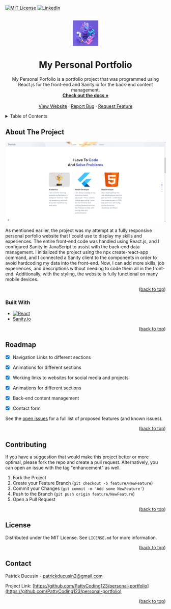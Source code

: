 <div id="top"></div>

<!-- PROJECT SHIELDS -->
<!--
*** Reference link notation in markdown. Look at the bottom of the file
*** for all links to the shields.
*** https://www.markdownguide.org/basic-syntax/#reference-style-links
-->
[![MIT License][license-shield]][license-url]
[![LinkedIn][linkedin-shield]][linkedin-url]

<!-- PROJECT LOGO -->
<br />
<div align="center">
  <a href="https://github.com/PattyCoding123/personal-portfolio">
    <img src="src/assets/about04.png" alt="Logo" width="80" height="80">
  </a>
  
<h1 align="center">My Personal Portfolio</h1>

  <p align="center">
    My Personal Porfolio is a portfolio project that was programmed using React.js for the front-end and Sanity.io for the back-end content management.
    <br />
    <a href="https://github.com/PattyCoding123/personal-portfolio"><strong>Check out the docs »</strong></a>
    <br />
    <br />
    <a href="https://patrickducusinportfolio.com">View Website</a>
    ·
    <a href="https://github.com/PattyCoding123/personal-portfolio/issues">Report Bug</a>
    ·
    <a href="https://github.com/PattyCoding123/personal-portfolio/issues">Request Feature</a>
  </p>
</div>



<!-- TABLE OF CONTENTS -->
<details>
  <summary>Table of Contents</summary>
  <ol>
    <li>
      <a href="#about-the-project">About The Project</a>
      <ul>
        <li><a href="#built-with">Built With</a></li>
      </ul>
    </li>
    <li><a href="#roadmap">Roadmap</a></li>
    <li><a href="#contributing">Contributing</a></li>
    <li><a href="#license">License</a></li>
    <li><a href="#contact">Contact</a></li>
  </ol>
</details>



<!-- ABOUT THE PROJECT -->
## About The Project

[![Look at the live demo!][product-screenshot]](https://patrickducusinportfolio.com)

As mentioned earlier, the project was my attempt at a fully responsive personal porfolio website that I could use to display my skills and experiences. The entire front-end code was handled using React.js, and I configured Sanity in JavaScript to assist with the back-end data management. I initialized the project using the npx create-react-app command, and I connected a Sanity client to the components in order to avoid hardcoding my data into the front-end. Now, I can add more skills, job experiences, and descriptions without needing to code them all in the front-end. Additionally, with the styling, the website is fully functional on many mobile devices. 

<p align="right">(<a href="#top">back to top</a>)</p>



### Built With

* [![React][React.js]][React-url]
* [Sanity.io](https://www.sanity.io/)
<p align="right">(<a href="#top">back to top</a>)</p>


<!-- ROADMAP -->
## Roadmap

- [x] Navigation Links to different sections
- [x] Animations for different sections
- [x] Working links to websites for social media and projects
- [x] Animations for different sections
- [x] Back-end content management 
- [x] Contact form


See the [open issues](https://github.com/PattyCoding123/personal-portfolio/issues) for a full list of proposed features (and known issues).

<p align="right">(<a href="#top">back to top</a>)</p>


<!-- CONTRIBUTING -->
## Contributing

If you have a suggestion that would make this project better or more optimal, please fork the repo and create a pull request. Alternatively, you can open an issue with the tag "enhancement" as well.

1. Fork the Project
2. Create your Feature Branch (`git checkout -b feature/NewFeature`)
3. Commit your Changes (`git commit -m 'Add some NewFeature'`)
4. Push to the Branch (`git push origin feature/NewFeature`)
5. Open a Pull Request

<p align="right">(<a href="#top">back to top</a>)</p>



<!-- LICENSE -->
## License

Distributed under the MIT License. See `LICENSE.md` for more information.

<p align="right">(<a href="#top">back to top</a>)</p>



<!-- CONTACT -->
## Contact

Patrick Ducusin - patrickducusin2@gmail.com

Project Link: [https://github.com/PattyCoding123/personal-portfolio](https://github.com/PattyCoding123/personal-portfolio)

<p align="right">(<a href="#top">back to top</a>)</p>




<!-- MARKDOWN LINKS & IMAGES -->
<!-- https://www.markdownguide.org/basic-syntax/#reference-style-links -->
[license-shield]: https://img.shields.io/github/license/PattyCoding123/personal-portfolio?color=%23808080&style=for-the-badge
[license-url]: https://github.com/PattyCoding123/personal-portfolio/blob/master/LICENSE.md
[linkedin-shield]: https://img.shields.io/badge/-LinkedIn-black.svg?style=for-the-badge&logo=linkedin&colorB=555
[linkedin-url]: https://www.linkedin.com/in/patrick-ducusin-879b25208/
[product-screenshot]: src/assets/demo.png
[React.js]: https://img.shields.io/badge/React-20232A?style=for-the-badge&logo=react&logoColor=61DAFB
[React-url]: https://reactjs.org/
